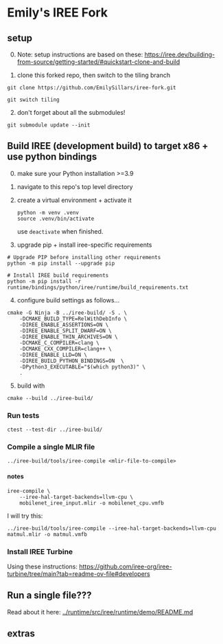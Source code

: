# Emily's IREE Fork

## setup

0. Note: setup instructions are based on these: https://iree.dev/building-from-source/getting-started/#quickstart-clone-and-build

1. clone this forked repo, then switch to the tiling branch

```
git clone https://github.com/EmilySillars/iree-fork.git

git switch tiling
```

2. don't forget about all the submodules!

```
git submodule update --init
```

## Build IREE (development build) to target x86 + use python bindings

0. make sure your  Python installation >=3.9

1. navigate to this repo's top level directory

2. create a virtual environment + activate it

   ```
   python -m venv .venv
   source .venv/bin/activate
   ```

   use `deactivate` when finished.

3. upgrade pip + install iree-specific requirements

```
# Upgrade PIP before installing other requirements
python -m pip install --upgrade pip

# Install IREE build requirements
python -m pip install -r runtime/bindings/python/iree/runtime/build_requirements.txt
```

4. configure build settings as follows...

```
cmake -G Ninja -B ../iree-build/ -S . \
    -DCMAKE_BUILD_TYPE=RelWithDebInfo \
    -DIREE_ENABLE_ASSERTIONS=ON \
    -DIREE_ENABLE_SPLIT_DWARF=ON \
    -DIREE_ENABLE_THIN_ARCHIVES=ON \
    -DCMAKE_C_COMPILER=clang \
    -DCMAKE_CXX_COMPILER=clang++ \
    -DIREE_ENABLE_LLD=ON \
    -DIREE_BUILD_PYTHON_BINDINGS=ON  \
    -DPython3_EXECUTABLE="$(which python3)" \
    .
```

5. build with

```
cmake --build ../iree-build/
```

### Run tests

```
ctest --test-dir ../iree-build/
```

### Compile a single MLIR file

```
../iree-build/tools/iree-compile <mlir-file-to-compile>
```

#### notes

```
iree-compile \
    --iree-hal-target-backends=llvm-cpu \
    mobilenet_iree_input.mlir -o mobilenet_cpu.vmfb
```

I will try this:

```
../iree-build/tools/iree-compile --iree-hal-target-backends=llvm-cpu matmul.mlir -o matmul.vmfb
```



### Install IREE Turbine

Using these instructions: https://github.com/iree-org/iree-turbine/tree/main?tab=readme-ov-file#developers

## Run a single file???

Read about it here: [../runtime/src/iree/runtime/demo/README.md](../runtime/src/iree/runtime/demo/README.md)

## extras

